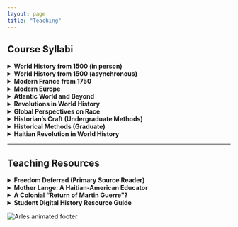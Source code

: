 ```yaml
---
layout: page
title: "Teaching"
---
```


## Course Syllabi

<details>
<summary><strong>World History from 1500 (in person)</strong></summary>

<p>
<img src="{{ site.baseurl }}/TeachWorldHistFTF.png" alt="Tabardin manuscript illustration" width="200"><br>
<strong><a href="https://docs.google.com/document/d/1fePnBlo6BaXp4tC4P-dX8siCCeHUv5IF/preview">View syllabus...</a></strong>
</p>

<p>
Detail from the illustrated manuscript, <em>La Vie ou aventures de J.-B. Tabardin</em>, ca. 1805, housed in the Carnegie Library of Curepipe, Mauritius. Memoirs of a Creole privateer. Original translation used as a primary source with students.
</p>

</details>

<details>
<summary><strong>World History from 1500 (asynchronous)</strong></summary>

<p>
<img src="{{ site.baseurl }}/TeachWorldHistOnline.png" alt="Haitian stamp with the Unknown Maroon" width="200"><br>
<strong><a href="https://docs.google.com/document/d/1VLeapD7tXd1Evtr60N6C0jREkNmtsRqO6jYI7wmaHgY/preview">View syllabus...</a></strong>
</p>

<p>
Haitian postage stamps depicting “the Unknown Maroon,” symbol of resistance to slavery. The Haitian Revolution features prominently in this course.
</p>

</details>

<details>
<summary><strong>Modern France from 1750</strong></summary>

<p>
<img src="{{ site.baseurl }}/TeachFrencHist.png" alt="Josephine Baker Pantheon photo" width="200"><br>
<strong><a href="https://docs.google.com/document/d/1g6miJ6b75h02qdgefYWlurPEkbpXHWox-bQUr9kdH1Q/preview">View syllabus...</a></strong>
</p>

<p>
Photograph from the Pantheonization of Josephine Baker (30 Nov. 2021). Baker’s life and legacy are explored in depth in the course.
</p>

</details>

<details>
<summary><strong>Modern Europe</strong></summary>

<p>
<img src="{{ site.baseurl }}/TeachModernEuro.png" alt="Still from Visconti’s Senso" width="200"><br>
<strong><a href="https://docs.google.com/document/d/1AmCxEgQUcqxwUjT3YtKEfo3fPuFenxel/preview">View syllabus...</a></strong>
</p>

<p>
Still from <em>Senso</em> (1954), film by Luchino Visconti. Film, opera, and propaganda posters are analyzed in this course.
</p>

</details>

<details>
<summary><strong>Atlantic World and Beyond</strong></summary>

<p>
<img src="{{ site.baseurl }}/TeachAtlanticWorld.png" alt="Atlantic History word cloud" width="200"><br>
<strong><a href="https://docs.google.com/document/d/14nkCsZx6Kncmx62_e2okoq5_UxqVm3pu/preview">View syllabus...</a></strong>
</p>

<p>
Word cloud from a text-mining exercise based on the Oxford Bibliographies in Atlantic History. One of the goals of the course is to critically interrogate Atlantic Studies as a field.
</p>

</details>

<details>
<summary><strong>Revolutions in World History</strong></summary>

<p>
<img src="{{ site.baseurl }}/TeachRevsWorld.png" alt="French Revolution in Assassin's Creed" width="200"><br>
<strong><a href="https://docs.google.com/document/d/1WkrzMls7drYKM8t-_WDqJt2sfxVG8XL53zwjI-y6Y7o/preview">View syllabus...</a></strong>
</p>

<p>
Screenshot from <em>Assassin’s Creed: Unity</em>. Students analyze game videos and cutscenes as part of their engagement with revolutionary history and popular memory.
</p>

</details>

<details>
<summary><strong>Global Perspectives on Race</strong></summary>

<p>
<img src="{{ site.baseurl }}/TeachSemRace.png" alt="Bowen Law Library image" width="200"><br>
<strong><a href="https://docs.google.com/document/d/1qI3VulFpNQr1wsPlxu8YOW3VgEVPoFOx/preview">View syllabus...</a></strong>
</p>

<p>
Photograph from inside the Bowen Law Library’s special collections. Students examine original paperwork from the race-based freedom lawsuit of Abby Guy (1850s, Arkansas).
</p>

</details>

<details>
<summary><strong>Historian’s Craft (Undergraduate Methods)</strong></summary>

<p>
<img src="{{ site.baseurl }}/TeachHistUndergradMethods.png" alt="Boston Athenaeum interior" width="200"><br>
<strong><a href="https://docs.google.com/document/d/1p-3HZ_d7Tx7nQX9UHappycZKM5oANXx1/preview">View syllabus...</a></strong>
</p>

<p>
Interior of the Boston Athenaeum private library (photo by instructor). Students explore critical approaches to archives and historical method.
</p>

</details>

<details>
<summary><strong>Historical Methods (Graduate)</strong></summary>

<p>
<img src="{{ site.baseurl }}/TeachHistMethodsGrad.png" alt="1793 document from Réunion" width="200"><br>
<strong><a href="https://docs.google.com/document/d/1wAJgaCgIgv1O2BHGSLWh-g3WLSV8gDv-/preview">View syllabus...</a></strong>
</p>

<p>
Archival document from Réunion Island (1793) related to the “Ambroise Affaire,” which students study in depth in this graduate seminar.
</p>

</details>

<details>
<summary><strong>Haitian Revolution in World History</strong></summary>

<p>
<img src="{{ site.baseurl }}/TeachHaitianRev.png" alt="Map of Haitian Revolution diaspora impact" width="200"><br>
<strong><a href="https://docs.google.com/document/d/1_dFZoTgSPifFJswXEmFPguYMD86tAD0D/preview">View syllabus...</a></strong>
</p>

<p>
Original map depicting sites impacted by the Haitian Revolution in North America — including inspired revolts and refugee settlement. The global repercussions of the revolution are central to this course.
</p>

</details>

---

## Teaching Resources

<details>
<summary><strong>Freedom Deferred (Primary Source Reader)</strong></summary>

<p>
<strong><a href="https://docs.google.com/document/d/1f8u1Vxfb7QqDP0q1qJxKjp-nkIxfY7o6/preview">View reader...</a></strong>
</p>

<p>
A curated source set for exploring slavery, resistance, and revolution in the French Indian Ocean World. Used in upper-division and graduate courses.
</p>

</details>

<details>
<summary><strong>Mother Lange: A Haitian-American Educator</strong></summary>

<p>
<strong><a href="https://storymaps.arcgis.com/stories/6d7e71f256ab4debae028fb5b633bdbd">View digital storytelling project...</a></strong>
</p>

<p>
StoryMap highlighting the life and legacy of Mother Mary Lange, founder of the Oblate Sisters of Providence in Baltimore. Integrates spatial history, biography, and Black Catholic history.
</p>

</details>

<details>
<summary><strong>A Colonial “Return of Martin Guerre”?</strong></summary>

<p>
<strong><a href="https://docs.google.com/document/d/1UW6d3K77pzmF_aZJLdBuh1gwqzq8VWRb/preview">View exercise...</a></strong>
</p>

<p>
In this methods course exercise, students analyze testimony in a colonial identity theft case. Inspired by Natalie Zemon Davis’s classic microhistory.
</p>

</details>

<details>
<summary><strong>Student Digital History Resource Guide</strong></summary>

<p>
<strong><a href="https://docs.google.com/document/d/1JjWOqs-UMzJ3lkysWkx5klx43iV54Tzx40Zli73fbvw/preview">View resource list...</a></strong>
</p>

<p>
A curated and frequently updated set of tools, platforms, and archives to support students exploring digital history methods and public scholarship.
</p>

</details>

<p>
<img src="{{ site.baseurl }}/arles.gif" alt="Arles animated footer">
</p>
